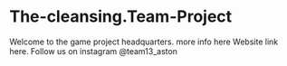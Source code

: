 # The-cleansing.Team-Project
Welcome to the game project headquarters.
more info here
Website link here.
Follow us on instagram @team13_aston
